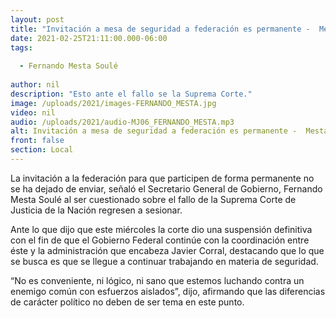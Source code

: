```yaml
---
layout: post
title: "Invitación a mesa de seguridad a federación es permanente -  Mesta"
date: 2021-02-25T21:11:00.000-06:00
tags:
  
  - Fernando Mesta Soulé
  
author: nil
description: "Esto ante el fallo se la Suprema Corte."
image: /uploads/2021/images-FERNANDO_MESTA.jpg
video: nil
audio: /uploads/2021/audio-MJ06_FERNANDO_MESTA.mp3
alt: Invitación a mesa de seguridad a federación es permanente -  Mesta
front: false
section: Local
---
```


La invitación a la federación para que participen de forma permanente no se ha dejado de enviar, señaló el Secretario General de Gobierno, Fernando Mesta Soulé al ser cuestionado sobre el fallo  de la Suprema Corte de Justicia de la Nación regresen a sesionar.

Ante lo que dijo que este miércoles la corte dio una suspensión definitiva con el fin de que el Gobierno Federal continúe con la coordinación entre éste y la administración que encabeza Javier Corral, destacando que lo que se busca es que se llegue a continuar trabajando en materia de seguridad.

“No es conveniente, ni lógico, ni sano que estemos luchando contra un enemigo común con esfuerzos aislados”, dijo, afirmando que las diferencias de carácter político no deben de ser tema en este punto.